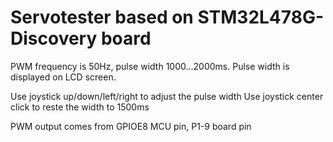 Servotester based on STM32L478G-Discovery board
====

PWM frequency is 50Hz, pulse width 1000...2000ms.
Pulse width is displayed on LCD screen.

Use joystick up/down/left/right to adjust the pulse width
Use joystick center click to reste the width to 1500ms

PWM output comes from GPIOE8 MCU pin, P1-9 board pin 
